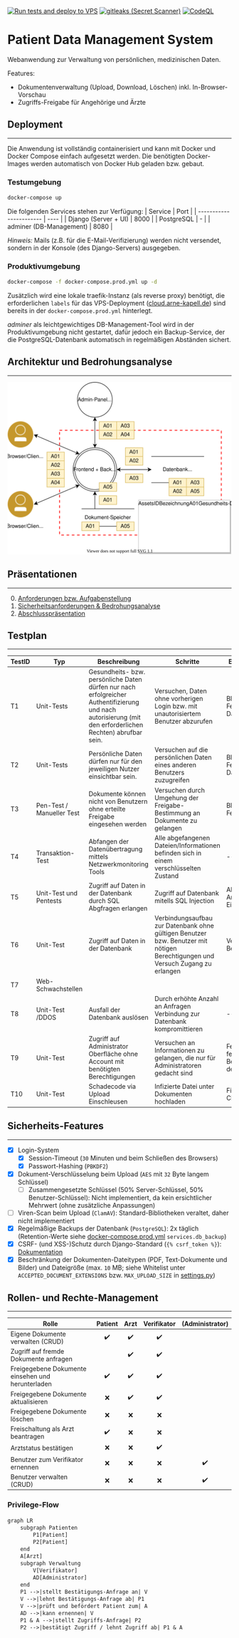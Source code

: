 [![Run tests and deploy to VPS](https://github.com/arne-kapell/patient-data-management/actions/workflows/deploy.yml/badge.svg)](https://github.com/arne-kapell/patient-data-management/actions/workflows/deploy.yml)
[![gitleaks (Secret Scanner)](https://github.com/arne-kapell/patient-data-management/actions/workflows/gitleaks.yml/badge.svg)](https://github.com/arne-kapell/patient-data-management/actions/workflows/gitleaks.yml)
[![CodeQL](https://github.com/arne-kapell/patient-data-management/actions/workflows/codeql.yml/badge.svg)](https://github.com/arne-kapell/patient-data-management/actions/workflows/codeql.yml)
# Patient Data Management System
Webanwendung zur Verwaltung von persönlichen, medizinischen Daten.

Features:
- Dokumentenverwaltung (Upload, Download, Löschen) inkl. In-Browser-Vorschau
- Zugriffs-Freigabe für Angehörige und Ärzte

## Deployment
---
Die Anwendung ist vollständig containerisiert und kann mit Docker und Docker Compose einfach aufgesetzt werden. Die benötigten Docker-Images werden automatisch von Docker Hub geladen bzw. gebaut.

### Testumgebung
```bash
docker-compose up
```
Die folgenden Services stehen zur Verfügung:
| Service                 | Port |
| ----------------------- | ---- |
| Django (Server + UI)    | 8000 |
| PostgreSQL              | -    |
| adminer (DB-Management) | 8080 |

*Hinweis:* Mails (z.B. für die E-Mail-Verifizierung) werden nicht versendet, sondern in der Konsole (des Django-Servers) ausgegeben.

### Produktivumgebung
```bash
docker-compose -f docker-compose.prod.yml up -d
```
Zusätzlich wird eine lokale traefik-Instanz (als reverse proxy) benötigt, die erforderlichen `labels` für das VPS-Deployment ([cloud.arne-kapell.de](https://cloud.arne-kapell.de)) sind bereits in der `docker-compose.prod.yml` hinterlegt.

*adminer* als leichtgewichtiges DB-Management-Tool wird in der Produktivumgebung nicht gestartet, dafür jedoch ein Backup-Service, der die PostgreSQL-Datenbank automatisch in regelmäßigen Abständen sichert.

## Architektur und Bedrohungsanalyse
---
![](slides/architektur.drawio.svg)

## Präsentationen
---
0. [Anforderungen bzw. Aufgabenstellung](slides/Laborarbeit2022AufgabeSichereSysteme.pdf)
1. [Sicherheitsanforderungen & Bedrohungsanalyse](slides/abgabe01.html)
2. [Abschlusspräsentation](slides/abschlusspraesi.html)


## Testplan
---
| TestID | Typ                       | Beschreibung                                                                                                                                               | Schritte                                                                                                                       | Erwartetes Ergebnis                                          | Status |
| ------ | ------------------------- | ---------------------------------------------------------------------------------------------------------------------------------------------------------- | ------------------------------------------------------------------------------------------------------------------------------ | ------------------------------------------------------------ | ------ |
| T1     | Unit-Tests                | Gesundheits- bzw. persönliche Daten dürfen nur nach erfolgreicher Authentifizierung und nach autorisierung (mit den erforderlichen Rechten) abrufbar sein. | Versuchen, Daten ohne vorherigen Login bzw. mit unautorisiertem Benutzer abzurufen                                             | Blockieren mit Fehlermeldung ohne Daten-Leck                 | ---    |
| T2     | Unit-Tests                | Persönliche Daten dürfen nur für den jeweiligen Nutzer einsichtbar sein.                                                                                   | Versuchen auf die persönlichen Daten eines anderen Benutzers zuzugreifen                                                       | Blockieren mit Fehlermeldung ohne Daten-Leck                 | ---    |
| T3     | Pen-Test / Manueller Test | Dokumente können nicht von Benutzern ohne erteilte Freigabe eingesehen werden                                                                              | Versuchen durch Umgehung der Freigabe-Bestimmung an Dokumente zu gelangen                                                      | Blockieren mit Fehlermeldung                                 | ---    |
| T4     | Transaktion-Test          | Abfangen der Datenübertragung mittels Netzwerkmonitoring Tools                                                                                             | Alle abgefangenen Dateien/Informationen befinden sich in einem verschlüsselten Zustand                                         | ---                                                          |        |
| T5     | Unit-Test und Pentests    | Zugriff auf Daten in der Datenbank durch SQL Abgfragen erlangen                                                                                            | Zugriff auf Datenbank mitells SQL Injection                                                                                    | Abblocken des Angriffs durch Eingabevalidierung              | ---    |
| T6     | Unit-Test                 | Zugriff auf Daten in der Datenbank                                                                                                                         | Verbindungsaufbau zur Datenbank ohne gültigen Benutzer bzw. Benutzer mit nötigen Berechtigungen und Versuch Zugang zu erlangen | Verhindern durch Berechtigungsprüfung                        | ---    |
| T7     | Web-Schwachstellen        |                                                                                                                                                            |                                                                                                                                |                                                              |        |
| T8     | Unit-Test  /DDOS          | Ausfall der Datenbank auslösen                                                                                                                             | Durch erhöhte Anzahl an Anfragen Verbindung zur Datenbank kompromittieren                                                      | ---                                                          | ---    |
| T9     | Unit-Test                 | Zugriff auf Administrator Oberfläche ohne Account mit benötigten Berechtigungen                                                                            | Versuchen an Informationen zu gelangen, die nur für Administratoren gedacht sind                                               | Fehlermeldung wegen fehlenden Berechtigungen für den Zugriff | ---    |
| T10    | Unit-Test                 | Schadecode via Upload Einschleusen                                                                                                                         | Infizierte Datei unter Dokumenten hochladen                                                                                    | Filtern der Datei durch Clam AV                              | --- |

## Sicherheits-Features
---
- [x] Login-System
  - [x] Session-Timeout (`30` Minuten und beim Schließen des Browsers)
  - [x] Passwort-Hashing (`PBKDF2`)
- [x] Dokument-Verschlüsselung beim Upload (`AES` mit `32` Byte langem Schlüssel)
  - [ ] Zusammengesetzte Schlüssel (50% Server-Schlüssel, 50% Benutzer-Schlüssel): Nicht implementiert, da kein ersichtlicher Mehrwert (ohne zusätzliche Anpassungen)
- [ ] Viren-Scan beim Upload (`ClamAV`): Standard-Bibliotheken veraltet, daher nicht implementiert
- [x] Regelmäßige Backups der Datenbank (`PostgreSQL`): 2x täglich (Retention-Werte siehe [docker-compose.prod.yml](docker-compose.prod.yml) `services.db_backup`)
- [x] CSRF- (und XSS-)Schutz durch Django-Standard (`{% csrf_token %}`): [Dokumentation](https://docs.djangoproject.com/en/4.1/ref/csrf/)
- [x] Beschränkung der Dokumenten-Dateitypen (PDF, Text-Dokumente und Bilder) und Dateigröße (max. `10` MB; siehe Whitelist unter `ACCEPTED_DOCUMENT_EXTENSIONS` bzw. `MAX_UPLOAD_SIZE` in [settings.py](patient_data_management/settings))

## Rollen- und Rechte-Management
---
| Rolle         | Patient | Arzt | Verifikator | (Administrator) |
| ------------- | :-----: | :--: | :---------: | :-----------: |
| Eigene Dokumente verwalten (CRUD) | :heavy_check_mark: | :heavy_check_mark: | :heavy_check_mark: |  |
| Zugriff auf fremde Dokumente anfragen |  | :heavy_check_mark: | :heavy_check_mark: |  |
| Freigegebene Dokumente einsehen und herunterladen | :heavy_check_mark: | :heavy_check_mark: | :heavy_check_mark: |  |
| Freigegebene Dokumente aktualisieren | :x: | :heavy_check_mark: | :heavy_check_mark: |  |
| Freigegebene Dokumente löschen | :x: | :x: | :x: |  |
| Freischaltung als Arzt beantragen | :heavy_check_mark: | :x: | :x: |  |
| Arztstatus bestätigen | :x: | :x: | :heavy_check_mark: |  |
| Benutzer zum Verifikator ernennen | :x: | :x: | :x: | :heavy_check_mark: |
| Benutzer verwalten (CRUD) | :x: | :x: | :x: | :heavy_check_mark: |

### Privilege-Flow
```mermaid
graph LR
    subgraph Patienten
        P1[Patient]
        P2[Patient]
    end
    A[Arzt]
    subgraph Verwaltung
        V[Verifikator]
        AD[Administrator]
    end
    P1 -->|stellt Bestätigungs-Anfrage an| V
    V -->|lehnt Bestätigungs-Anfrage ab| P1
    V -->|prüft und befördert Patient zum| A
    AD -->|kann ernennen| V
    P1 & A -->|stellt Zugriffs-Anfrage| P2
    P2 -->|bestätigt Zugriff / lehnt Zugriff ab| P1 & A
```